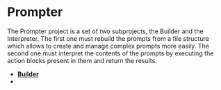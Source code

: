# Prompter
The Prompter project is a set of two subprojects, the Builder and the Interpreter. The first one must rebuild the prompts from a file structure which allows to create and manage complex prompts more easily. The second one must interpret the contents of the prompts by executing the action blocks present in them and return the results.

- [**Builder**](prompter/builder/README.md)
- 
